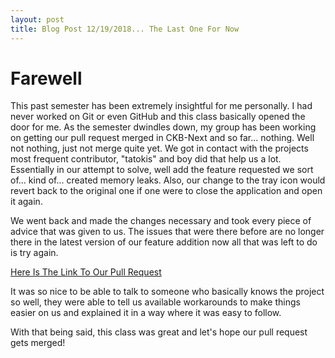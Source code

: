 ```yaml
---
layout: post
title: Blog Post 12/19/2018... The Last One For Now
---
```


# Farewell
This past semester has been extremely insightful for me personally. I had never worked on Git or even GitHub and this
class basically opened the door for me. As the semester dwindles down, my group has been working on getting our pull
request merged in CKB-Next and so far... nothing. Well not nothing, just not merge quite yet. We got in contact with 
the projects most frequent contributor, "tatokis" and boy did that help us a lot. Essentially in our attempt to solve, 
well add the feature requested we sort of... kind of... created memory leaks. Also, our change to the tray icon would
revert back to the original one if one were to close the application and open it again. 

We went back and made the changes necessary and took every piece of advice that was given to us. The issues that were there
before are no longer there in the latest version of our feature addition now all that was left to do is try again. 

[Here Is The Link To Our Pull Request](https://github.com/ckb-next/ckb-next/pull/308)

It was so nice to be able to talk to someone who basically knows the project so well, they were able to tell us available 
workarounds to make things easier on us and explained it in a way where it was easy to follow. 

With that being said, this class was great and let's hope our pull request gets merged!
